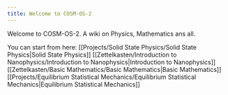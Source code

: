 ```yaml
---
title: Welcome to COSM-OS-2
---
```

Welcome to COSM-OS-2.
A wiki on Physics, Mathematics ans all.

You can start from here:
[[Projects/Solid State Physics/Solid State Physics|Solid State Physics]]
[[Zettelkasten/Introduction to Nanophysics/Introduction to Nanophysics|Introduction to Nanophysics]]
[[Zettelkasten/Basic Mathematics/Basic Mathematics|Basic Mathematics]]
[[Projects/Equilibrium Statistical Mechanics/Equilibrium Statistical Mechanics|Equilibrium Statistical Mechanics]]


